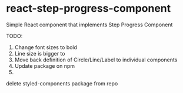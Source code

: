 # react-step-progress-component
Simple React component that implements Step Progress Component


TODO:
1. Change font sizes to bold
2. Line size is bigger to
3. Move back definition of Circle/Line/Label to individual components
4. Update package on npm
5. 


 delete styled-components package from repo
